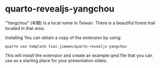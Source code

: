 # quarto-revealjs-yangchou

"Yangchou" (羊稠) is a local name in Taiwan. There is a beautiful forest trail located in that area.

Installing
You can obtain a copy of the extension by using:

```
quarto use template tsai-jiewen/quarto-revealjs-yangchou
```

This will install the extension and create an example qmd file that you can use as a starting place for your presentation slides.
